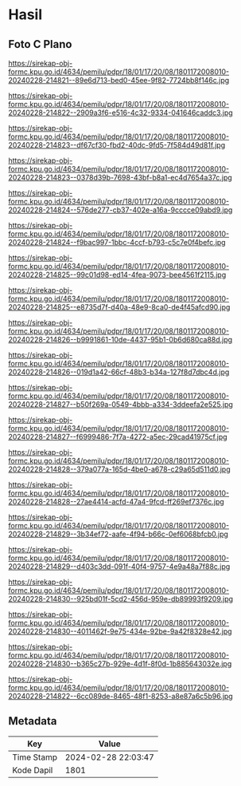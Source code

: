 # Hasil

## Foto C Plano

https://sirekap-obj-formc.kpu.go.id/4634/pemilu/pdpr/18/01/17/20/08/1801172008010-20240228-214821--89e6d713-bed0-45ee-9f82-7724bb8f146c.jpg

https://sirekap-obj-formc.kpu.go.id/4634/pemilu/pdpr/18/01/17/20/08/1801172008010-20240228-214822--2909a3f6-e516-4c32-9334-041646caddc3.jpg

https://sirekap-obj-formc.kpu.go.id/4634/pemilu/pdpr/18/01/17/20/08/1801172008010-20240228-214823--df67cf30-fbd2-40dc-9fd5-7f584d49d81f.jpg

https://sirekap-obj-formc.kpu.go.id/4634/pemilu/pdpr/18/01/17/20/08/1801172008010-20240228-214823--0378d39b-7698-43bf-b8a1-ec4d7654a37c.jpg

https://sirekap-obj-formc.kpu.go.id/4634/pemilu/pdpr/18/01/17/20/08/1801172008010-20240228-214824--576de277-cb37-402e-a16a-9cccce09abd9.jpg

https://sirekap-obj-formc.kpu.go.id/4634/pemilu/pdpr/18/01/17/20/08/1801172008010-20240228-214824--f9bac997-1bbc-4ccf-b793-c5c7e0f4befc.jpg

https://sirekap-obj-formc.kpu.go.id/4634/pemilu/pdpr/18/01/17/20/08/1801172008010-20240228-214825--99c01d98-ed14-4fea-9073-bee4561f2115.jpg

https://sirekap-obj-formc.kpu.go.id/4634/pemilu/pdpr/18/01/17/20/08/1801172008010-20240228-214825--e8735d7f-d40a-48e9-8ca0-de4f45afcd90.jpg

https://sirekap-obj-formc.kpu.go.id/4634/pemilu/pdpr/18/01/17/20/08/1801172008010-20240228-214826--b9991861-10de-4437-95b1-0b6d680ca88d.jpg

https://sirekap-obj-formc.kpu.go.id/4634/pemilu/pdpr/18/01/17/20/08/1801172008010-20240228-214826--019d1a42-66cf-48b3-b34a-127f8d7dbc4d.jpg

https://sirekap-obj-formc.kpu.go.id/4634/pemilu/pdpr/18/01/17/20/08/1801172008010-20240228-214827--b50f269a-0549-4bbb-a334-3ddeefa2e525.jpg

https://sirekap-obj-formc.kpu.go.id/4634/pemilu/pdpr/18/01/17/20/08/1801172008010-20240228-214827--f6999486-7f7a-4272-a5ec-29cad41975cf.jpg

https://sirekap-obj-formc.kpu.go.id/4634/pemilu/pdpr/18/01/17/20/08/1801172008010-20240228-214828--379a077a-165d-4be0-a678-c29a65d511d0.jpg

https://sirekap-obj-formc.kpu.go.id/4634/pemilu/pdpr/18/01/17/20/08/1801172008010-20240228-214828--27ae4414-acfd-47a4-9fcd-ff269ef7376c.jpg

https://sirekap-obj-formc.kpu.go.id/4634/pemilu/pdpr/18/01/17/20/08/1801172008010-20240228-214829--3b34ef72-aafe-4f94-b66c-0ef6068bfcb0.jpg

https://sirekap-obj-formc.kpu.go.id/4634/pemilu/pdpr/18/01/17/20/08/1801172008010-20240228-214829--d403c3dd-091f-40f4-9757-4e9a48a7f88c.jpg

https://sirekap-obj-formc.kpu.go.id/4634/pemilu/pdpr/18/01/17/20/08/1801172008010-20240228-214830--925bd01f-5cd2-456d-959e-db89993f9209.jpg

https://sirekap-obj-formc.kpu.go.id/4634/pemilu/pdpr/18/01/17/20/08/1801172008010-20240228-214830--4011462f-9e75-434e-92be-9a42f8328e42.jpg

https://sirekap-obj-formc.kpu.go.id/4634/pemilu/pdpr/18/01/17/20/08/1801172008010-20240228-214830--b365c27b-929e-4d1f-8f0d-1b885643032e.jpg

https://sirekap-obj-formc.kpu.go.id/4634/pemilu/pdpr/18/01/17/20/08/1801172008010-20240228-214822--6cc089de-8465-48f1-8253-a8e87a6c5b96.jpg


## Metadata

| Key        | Value               |
| ---------- | ------------------- |
| Time Stamp | 2024-02-28 22:03:47 |
| Kode Dapil | 1801                |



